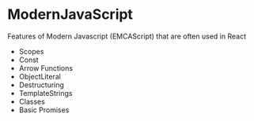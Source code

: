 # ModernJavaScript

Features of Modern Javascript (EMCAScript) that are often used in React
- Scopes
- Const
- Arrow Functions
- ObjectLiteral
- Destructuring
- TemplateStrings
- Classes
- Basic Promises
